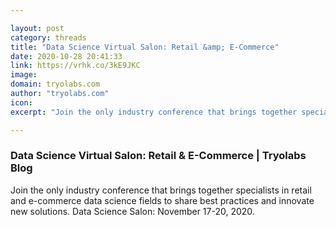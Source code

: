 ```yaml
---

layout: post
category: threads
title: "Data Science Virtual Salon: Retail &amp; E-Commerce"
date: 2020-10-28 20:41:33
link: https://vrhk.co/3kE9JKC
image: 
domain: tryolabs.com
author: "tryolabs.com"
icon: 
excerpt: "Join the only industry conference that brings together specialists in retail and e-commerce data science fields to share best practices and innovate new solutions. Data Science Salon: November 17-20, 2020."

---
```


### Data Science Virtual Salon: Retail &amp; E-Commerce | Tryolabs Blog

Join the only industry conference that brings together specialists in retail and e-commerce data science fields to share best practices and innovate new solutions. Data Science Salon: November 17-20, 2020.